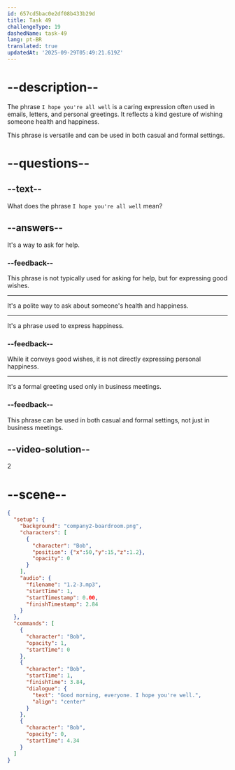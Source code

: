 ```yaml
---
id: 657cd5bac0e2df08b433b29d
title: Task 49
challengeType: 19
dashedName: task-49
lang: pt-BR
translated: true
updatedAt: '2025-09-29T05:49:21.619Z'
---
```


# --description--

The phrase `I hope you're all well` is a caring expression often used in emails, letters, and personal greetings. It reflects a kind gesture of wishing someone health and happiness. 

This phrase is versatile and can be used in both casual and formal settings. 

# --questions--

## --text--

What does the phrase `I hope you're all well` mean?

## --answers--

It's a way to ask for help.

### --feedback--

This phrase is not typically used for asking for help, but for expressing good wishes.

---

It's a polite way to ask about someone's health and happiness.

---

It's a phrase used to express happiness.

### --feedback--

While it conveys good wishes, it is not directly expressing personal happiness.

---

It's a formal greeting used only in business meetings.

### --feedback--

This phrase can be used in both casual and formal settings, not just in business meetings.

## --video-solution--

2

# --scene--

```json
{
  "setup": {
    "background": "company2-boardroom.png",
    "characters": [
      {
        "character": "Bob",
        "position": {"x":50,"y":15,"z":1.2},
        "opacity": 0
      }
    ],
    "audio": {
      "filename": "1.2-3.mp3",
      "startTime": 1,
      "startTimestamp": 0.00,
      "finishTimestamp": 2.84
    }
  },
  "commands": [
    {
      "character": "Bob",
      "opacity": 1,
      "startTime": 0
    },
    {
      "character": "Bob",
      "startTime": 1,
      "finishTime": 3.84,
      "dialogue": {
        "text": "Good morning, everyone. I hope you're well.",
        "align": "center"
      }
    },
    {
      "character": "Bob",
      "opacity": 0,
      "startTime": 4.34
    }
  ]
}
```
